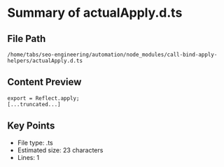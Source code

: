 # Summary of actualApply.d.ts
  
## File Path
`/home/tabs/seo-engineering/automation/node_modules/call-bind-apply-helpers/actualApply.d.ts`

## Content Preview
```
export = Reflect.apply;
[...truncated...]
```

## Key Points
- File type: .ts
- Estimated size: 23 characters
- Lines: 1
